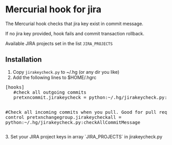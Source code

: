 Mercurial hook for jira
==================================

The Mercurial hook checks that jira key exist in commit message.

If no jira key provided, hook fails and commit transaction rollback.

Available JIRA projects set in the list `JIRA_PROJECTS`

Installation
------------
1. Copy `jirakeycheck.py` to ~/.hg (or any dir you like)
2. Add the following lines to $HOME/.hgrc
<div>
<pre>
[hooks]
   #check all outgoing commits
   pretxncommit.jirakeycheck = python:~/.hg/jirakeycheck.py:checkCommitMessage

   #Check all incoming commits when you pull. Good for pull requests control
   pretxnchangegroup.jirakeycheckall = python:~/.hg/jirakeycheck.py:checkAllCommitMessage
</pre>
</div>
3. Set your JIRA project keys in array `JIRA_PROJECTS` in jirakeycheck.py
